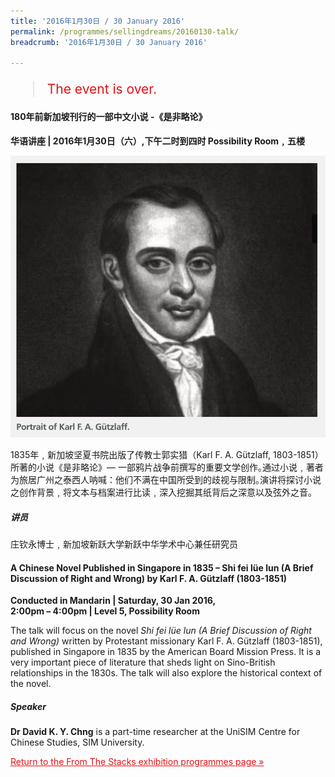 ```yaml
---
title: '2016年1月30日 / 30 January 2016'
permalink: /programmes/sellingdreams/20160130-talk/
breadcrumb: '2016年1月30日 / 30 January 2016'

---
```



<blockquote style="color: #E21216; font-size: 150%;">The event is over.</blockquote>

<h4>180年前新加坡刊行的一部中文小说 -《是非略论》</h4>

__华语讲座 &#124; 2016年1月30日（六）,下午二时到四时 Possibility Room﹐五楼__

![A portrait of Karl F. A. Gützlaff](/images/event-images/from-the-stacks-onsite/FTS02.jpg)

1835年﹐新加坡坚夏书院出版了传教士郭实猎（Karl F. A. Gützlaff, 1803-1851）所著的小说《是非略论》— 一部鸦片战争前撰写的重要文学创作｡通过小说﹐著者为旅居广州之泰西人呐喊：他们不满在中国所受到的歧视与限制｡演讲将探讨小说之创作背景﹐将文本与档案进行比读﹐深入挖掘其纸背后之深意以及弦外之音｡

##### 讲员
庄钦永博士﹐新加坡新跃大学新跃中华学术中心兼任研究员

<h4>A Chinese Novel Published in Singapore in 1835 – Shi fei lüe lun (A Brief Discussion of Right and Wrong) by Karl F. A. Gützlaff (1803-1851)</h4>

__Conducted in Mandarin &#124; Saturday, 30 Jan 2016,__<br>
__2:00pm – 4:00pm &#124; Level 5, Possibility Room__

The talk will focus on the novel _Shi fei lüe lun (A Brief Discussion of Right and Wrong)_ written by Protestant missionary Karl F. A. Gützlaff (1803-1851), published in Singapore in 1835 by the American Board Mission Press. It is a very important piece of literature that sheds light on Sino-British relationships in the 1830s. The talk will also explore the historical context of the novel.

##### Speaker
__Dr David K. Y. Chng__ is a part-time researcher at the UniSIM Centre for Chinese Studies, SIM University.

<a href="/exhibitions/past-exhibitions/fromthestacks/programmes/" style="color:#E21216;">Return to the From The Stacks exhibition programmes page &#187;</a>